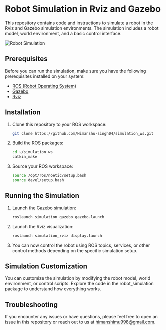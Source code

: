# Robot Simulation in Rviz and Gazebo

This repository contains code and instructions to simulate a robot in the Rviz and Gazebo simulation environments. The simulation includes a robot model, world environment, and a basic control interface.

![Robot Simulation](simulation_screenshot.png)

## Prerequisites

Before you can run the simulation, make sure you have the following prerequisites installed on your system:

- [ROS (Robot Operating System)](http://wiki.ros.org/ROS/Installation)
- [Gazebo](http://gazebosim.org/tutorials?tut=install_ubuntu)
- [Rviz](http://wiki.ros.org/rviz/UserGuide)

## Installation

1. Clone this repository to your ROS workspace:

   ```bash
   git clone https://github.com/Himanshu-singh04/simulation_ws.git

2. Build the ROS packages:

   ```bash
   cd ~/simulation_ws
   catkin_make

3. Source your ROS workspace:

   ```bash
   source /opt/ros/noetic/setup.bash
   source devel/setup.bash

## Running the Simulation

1. Launch the Gazebo simulation:

   ```bash
   roslaunch simulation_gazebo gazebo.launch

2. Launch the Rviz visualization:

   ```bash
   roslaunch simulation_rviz display.launch

3. You can now control the robot using ROS topics, services, or other control methods depending on the specific simulation setup.

## Simulation Customization
You can customize the simulation by modifying the robot model, world environment, or control scripts. Explore the code in the robot_simulation package to understand how everything works.

## Troubleshooting
If you encounter any issues or have questions, please feel free to open an issue in this repository or reach out to us at himanshimu998@gmail.com.



